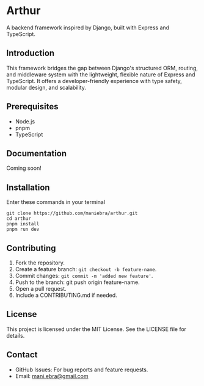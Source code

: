 # Arthur

A backend framework inspired by Django, built with Express and TypeScript.

## Introduction

This framework bridges the gap between Django's structured ORM, routing, and middleware system with the lightweight, flexible nature of Express and TypeScript. It offers a developer-friendly experience with type safety, modular design, and scalability.

## Prerequisites

- Node.js
- pnpm
- TypeScript

## Documentation

Coming soon!

## Installation

Enter these commands in your terminal

```
git clone https://github.com/maniebra/arthur.git
cd arthur
pnpm install
pnpm run dev
```

## Contributing

1. Fork the repository.
2. Create a feature branch: `git checkout -b feature-name`.
3. Commit changes: `git commit -m 'added new feature'`.
4. Push to the branch: git push origin feature-name.
5. Open a pull request.
6. Include a CONTRIBUTING.md if needed.

## License

This project is licensed under the MIT License. See the LICENSE file for details.

## Contact

- GitHub Issues: For bug reports and feature requests.
- Email: mani.ebra@gmail.com
